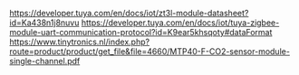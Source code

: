 https://developer.tuya.com/en/docs/iot/zt3l-module-datasheet?id=Ka438n1j8nuvu
https://developer.tuya.com/en/docs/iot/tuya-zigbee-module-uart-communication-protocol?id=K9ear5khsqoty#dataFormat
https://www.tinytronics.nl/index.php?route=product/product/get_file&file=4660/MTP40-F-CO2-sensor-module-single-channel.pdf